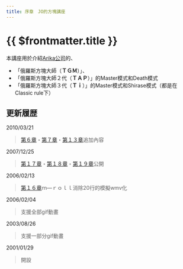 ```yaml
---
title: 序章　JO的方塊講座
---
```


# {{ $frontmatter.title }}

本講座用於介紹[Arika公司](http://www.arika.co.jp/)的、  

- 「俄羅斯方塊大師（**ＴＧＭ**）」、  
- 「俄羅斯方塊大師２代（**ＴＡＰ**）」的Master模式和Death模式  
- 「俄羅斯方塊大師３代（**Ｔｉ**）」的Master模式和Shirase模式（都是在Classic rule下）  


## 更新履歴

2010/03/21  
> [第６章](./6.htm)・[第７章](./7.htm)・[第１３章](./13.htm)追加內容  
  
2007/12/25  
> [第１７章](./17.htm)・[第１８章](./18.htm)・[第１９章](./19.htm)公開  
  
2006/02/13  
> [第１６章](./16.htm)ｍ—ｒｏｌｌ消除20行的模擬wmv化
  
2006/02/04  
> 支援全部gif動畫  
  
2003/08/26  
> 支援一部分gif動畫   
  
2001/01/29  
> 開設
